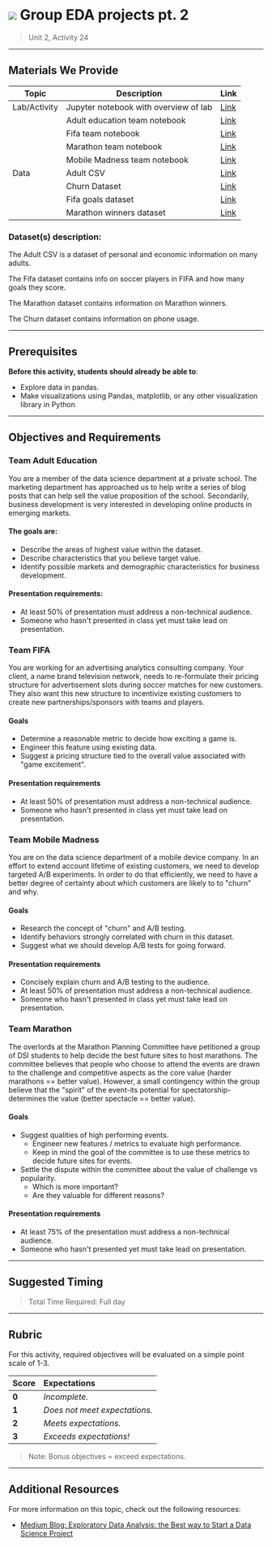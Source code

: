 <!---
Questions? Comments?:

1. Log an issue to this repo to alert us of a problem.
2. Suggest an edit yourself by forking this repo, making edits, and submitting a pull request with your changes back to our master branch.
3. Reach out to the data team on Slack and share your thoughts!

--->

# ![](https://ga-dash.s3.amazonaws.com/production/assets/logo-9f88ae6c9c3871690e33280fcf557f33.png) Group EDA projects pt. 2

> Unit 2, Activity 24

<!--- Unit and sequence information. This template is an instructor-facing description for a given activity or lab. --->

---

## Materials We Provide

<!--- This section is a table of contents for the activity. The table structure breaks down repo resources into types, distinguishing between  notebooks and supporting materials. Note that the table below demonstrates the total possible range of materials; most lessons won't require all of the categories below. Also note that every item in the repo should get its own line and link, like the example shown for data. --->

| Topic | Description | Link |
| --- | --- | --- |
| Lab/Activity | Jupyter notebook with overview of lab | [Link](./group-eda-projects-overview.ipynb)|
|      | Adult education team notebook | [Link](./team-adult-education.ipynb)|
|      | Fifa team notebook | [Link](./team-fifa.ipynb)|
|      | Marathon team notebook | [Link](./team-marathon.ipynb)|
|      | Mobile Madness team notebook | [Link](./team-mobile-madness.ipynb)|
| Data | Adult CSV | [Link](./datasets/adult.csv)|
|      | Churn Dataset | [Link](./datasets/churn-bigml-20.csv)|
|      | Fifa goals dataset | [Link](./datasets/fifa_goals.csv)|
|      | Marathon winners dataset | [Link](./datasets/Winners.csv)|

### Dataset(s) description:

The Adult CSV is a dataset of personal and economic information on many adults.

The Fifa dataset contains info on soccer players in FIFA and how many goals they score.

The Marathon dataset contains information on Marathon winners.

The Churn dataset contains information on phone usage.

---

## Prerequisites

<!--- This section explains the relevant prerequisites; in other words, what do students need to know to be able to benefit and perform the tasks required in this activity/lab? List all relevant skills or prior learning objectives --->

**Before this activity, students should already be able to**:

- Explore data in pandas.
- Make visualizations using Pandas, matplotlib, or any other visualization library in Python

---

## Objectives and Requirements

<!--- This section lists the learning objectives of the activity or lab.  --->

### Team Adult Education

You are a member of the data science department at a private school. The marketing department has approached us to help write a series of blog posts that can help sell the value proposition of the school. Secondarily, business development is very interested in developing online products in emerging markets.

#### The goals are:

- Describe the areas of highest value within the dataset.
- Describe characteristics that you believe target value.
- Identify possible markets and demographic characteristics for business development.

#### Presentation requirements:

- At least 50% of presentation must address a non-technical audience.
- Someone who hasn't presented in class yet must take lead on presentation.

### Team FIFA

You are working for an advertising analytics consulting company. Your client, a name brand television network, needs to re-formulate their pricing structure for advertisement slots during soccer matches for new customers. They also want this new structure to incentivize existing customers to create new partnerships/sponsors with teams and players.

#### Goals

- Determine a reasonable metric to decide how exciting a game is.
- Engineer this feature using existing data.
- Suggest a pricing structure tied to the overall value associated with "game excitement".

#### Presentation requirements

- At least 50% of presentation must address a non-technical audience.
- Someone who hasn't presented in class yet must take lead on presentation.

### Team Mobile Madness

You are on the data science department of a mobile device company. In an effort to extend account lifetime of existing customers, we need to develop targeted A/B experiments. In order to do that efficiently, we need to have a better degree of certainty about which customers are likely to to "churn" and why.

#### Goals

- Research the concept of "churn" and A/B testing.
- Identify behaviors strongly correlated with churn in this dataset.
- Suggest what we should develop A/B tests for going forward.

#### Presentation requirements

- Concisely explain churn and A/B testing to the audience.
- At least 50% of presentation must address a non-technical audience.
- Someone who hasn't presented in class yet must take lead on presentation.

### Team Marathon

The overlords at the Marathon Planning Committee have petitioned a group of DSI students to help decide the best future sites to host marathons. The committee believes that people who choose to attend the events are drawn to the challenge and competitive aspects as the core value (harder marathons == better value). However, a small contingency within the group believe that the "spirit" of the event-its potential for spectatorship-determines the value (better spectacle == better value).

#### Goals

- Suggest qualities of high performing events.
    - Engineer new features / metrics to evaluate high performance.
    - Keep in mind the goal of the committee is to use these metrics to decide future sites for events.
- Settle the dispute within the committee about the value of challenge vs popularity.
    - Which is more important?
    - Are they valuable for different reasons?

#### Presentation requirements

- At least 75% of the presentation must address a non-technical audience.
- Someone who hasn't presented yet must take lead on presentation.

<!--- This section lists the exact requirements students have to perform in order to "complete" the activity.  --->
<!---

### Requirements

1. Objective 1
2. Objective 2
3. Objective 3

--->
<!--- If there are any bonus objectives, list them here. Bonus objectives are items that are not officially required in order to "complete" a given activity, but are provided as suggested enrichment for students who want additional challenges.--->

<!---

### Bonus

4. Objective 4
5. Objective 5

--->
---

## Suggested Timing

<!--- This section outlines the lesson plan with relevant sections and subsections, providing both the total time required as well as suggestions for timing in each section --->

> Total Time Required: Full day

---

## Rubric

For this activity, required objectives will be evaluated on a simple point scale of 1-3.

Score | Expectations
:--- | :---
**0** | _Incomplete._
**1** | _Does not meet expectations._
**2** | _Meets expectations._
**3** | _Exceeds expectations!_

> Note: Bonus objectives = exceed expectations.

---

## Additional Resources

<!--- List of potential sources that may help or inform the students' ability to complete the tasks required. This might include reference sites, examples, or tutorials for "getting started." --->

For more information on this topic, check out the following resources:

- [Medium Blog: Exploratory Data Analysis: the Best way to Start a Data Science Project](https://medium.com/@InDataLabs/why-start-a-data-science-project-with-exploratory-data-analysis-f90c0efcbe49)